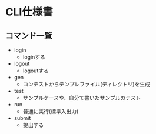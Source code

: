# CLI仕様書

## コマンド一覧

- login
    - loginする
- logout
    - logoutする
- gen
    - コンテストからテンプレファイル(ディレクトリ)を生成
- test
    - サンプルケースや、自分て書いたサンプルのテスト
- run
    - 普通に実行(標準入出力)
- submit
    - 提出する
